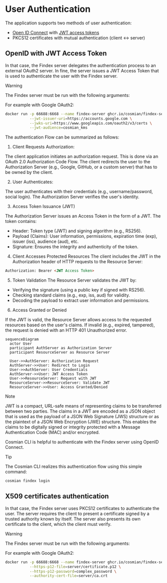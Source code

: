 # User Authentication

The application supports two methods of user authentication:

- [Open ID Connect](https://openid.net/connect/) with [JWT access tokens](https://jwt.io/)
- PKCS12 certificates with mutual authentication (client ↔ server)

## OpenID with JWT Access Token

In that case, the Findex server delegates the authentication process to an external OAuth2 server. In fine, the server issues a JWT Access Token that is used to authenticate the user with the Findex server.

> [!WARNING]
> The Findex server must be run with the following arguments:
>
> For example with Google OAuth2:
>
> ```sh
> docker run -p 66688:6668 --name findex-server ghcr.io/cosmian/findex-server:0.1.0 \
>            --jwt-issuer-uri=https://accounts.google.com \
>            --jwks-uri=https://www.googleapis.com/oauth2/v3/certs \
>            --jwt-audience=cosmian_kms
> ```

The authentication Flow can be summarized as follows:

1. Client Requests Authorization:

The client application initiates an authorization request. This is done via an OAuth 2.0 Authorization Code Flow. The client redirects the user to the Authorization Server (e.g., Google, GitHub, or a custom server) that has to be owned by the client.

2. User Authenticates:

The user authenticates with their credentials (e.g., username/password, social login). The Authorization Server verifies the user's identity.

3. Access Token Issuance (JWT)

The Authorization Server issues an Access Token in the form of a JWT. The token contains:

- Header: Token type (JWT) and signing algorithm (e.g., RS256).
- Payload (Claims): User information, permissions, expiration time (exp), issuer (iss), audience (aud), etc.
- Signature: Ensures the integrity and authenticity of the token.

4. Client Accesses Protected Resources
The client includes the JWT in the Authorization header of HTTP requests to the Resource Server:

```html
Authorization: Bearer <JWT Access Token>
```

5. Token Validation
The Resource Server validates the JWT by:

- Verifying the signature (using a public key if signed with RS256).
- Checking standard claims (e.g., exp, iss, aud) for validity.
- Decoding the payload to extract user information and permissions.

6. Access Granted or Denied

If the JWT is valid, the Resource Server allows access to the requested resources based on the user's claims. If invalid (e.g., expired, tampered), the request is denied with an HTTP 401 Unauthorized error.

```mermaid
sequenceDiagram
  actor User
  participant AuthServer as Authorization Server
  participant ResourceServer as Resource Server

  User->>AuthServer: Authorization Request
  AuthServer->>User: Redirect to Login
  User->>AuthServer: User Credentials
  AuthServer->>User: JWT Access Token
  User->>ResourceServer: Request with JWT
  ResourceServer->>ResourceServer: Validate JWT
  ResourceServer->>User: Access Granted/Denied
```

> [!NOTE]
> JWT is a compact, URL-safe means of representing claims to be transferred between two parties. The claims in a JWT are encoded as a JSON object that is used as the payload of a JSON Web Signature (JWS) structure or as the plaintext of a JSON Web Encryption (JWE) structure. This enables the claims to be digitally signed or integrity protected with a Message Authentication Code (MAC) and/or encrypted.

Cosmian CLI is helpful to authenticate with the Findex server using OpenID Connect.

> [!TIP]
> The Cosmian CLI realizes this authentication flow using this simple command:
>
> ```sh
> cosmian findex login
> ```

## X509 certificates authentication

In that case, the Findex server uses PKCS12 certificates to authenticate the user. The server requires the client to present a certificate signed by a trusted authority known by itself. The server also presents its own certificate to the client, which the client must verify.

> [!WARNING]
> The Findex server must be run with the following arguments:
>
> For example with Google OAuth2:
>
> ```sh
> docker run -p 66688:6668 --name findex-server ghcr.io/cosmian/findex-server:0.1.0 \
>            --https-p12-file=server/certificate.p12 \
>            --https-p12-password=complex_password \
>            --authority-cert-file=server/ca.crt
> ```
